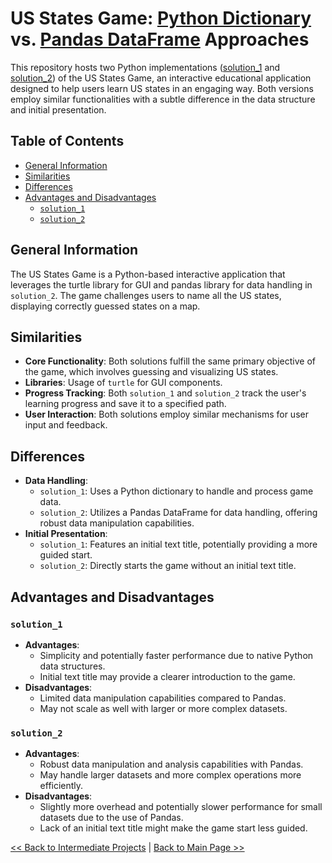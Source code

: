 # US States Game: [Python Dictionary](solution_1) vs. [Pandas DataFrame](solution_2) Approaches

This repository hosts two Python implementations ([solution_1](solution_1) and [solution_2](solution_2)) of the US States Game, an interactive educational application designed to help users learn US states in an engaging way. Both versions employ similar functionalities with a subtle difference in the data structure and initial presentation.

## Table of Contents
- [General Information](#general-information)
- [Similarities](#similarities)
- [Differences](#differences)
- [Advantages and Disadvantages](#advantages-and-disadvantages)
  - [`solution_1`](#solution_1)
  - [`solution_2`](#solution_2)

## General Information
The US States Game is a Python-based interactive application that leverages the turtle library for GUI and pandas library for data handling in `solution_2`. The game challenges users to name all the US states, displaying correctly guessed states on a map.

## Similarities
- **Core Functionality**: Both solutions fulfill the same primary objective of the game, which involves guessing and visualizing US states.
- **Libraries**: Usage of `turtle` for GUI components.
- **Progress Tracking**: Both `solution_1` and `solution_2` track the user's learning progress and save it to a specified path.
- **User Interaction**: Both solutions employ similar mechanisms for user input and feedback.

## Differences
- **Data Handling**:
  - `solution_1`: Uses a Python dictionary to handle and process game data.
  - `solution_2`: Utilizes a Pandas DataFrame for data handling, offering robust data manipulation capabilities.
- **Initial Presentation**:
  - `solution_1`: Features an initial text title, potentially providing a more guided start.
  - `solution_2`: Directly starts the game without an initial text title.

## Advantages and Disadvantages

### `solution_1`
- **Advantages**:
  - Simplicity and potentially faster performance due to native Python data structures.
  - Initial text title may provide a clearer introduction to the game.
- **Disadvantages**:
  - Limited data manipulation capabilities compared to Pandas.
  - May not scale as well with larger or more complex datasets.

### `solution_2`
- **Advantages**:
  - Robust data manipulation and analysis capabilities with Pandas.
  - May handle larger datasets and more complex operations more efficiently.
- **Disadvantages**:
  - Slightly more overhead and potentially slower performance for small datasets due to the use of Pandas.
  - Lack of an initial text title might make the game start less guided.

[<< Back to Intermediate Projects](https://github.com/ErkanHatipoglu/100-days-of-code/tree/main/intermediate_projects) | [Back to Main Page >>](https://github.com/ErkanHatipoglu/100-days-of-code)
